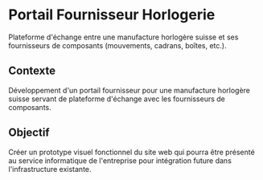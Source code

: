 # Portail Fournisseur Horlogerie

Plateforme d'échange entre une manufacture horlogère suisse et ses fournisseurs de composants (mouvements, cadrans, boîtes, etc.).

## Contexte

Développement d'un portail fournisseur pour une manufacture horlogère suisse servant de plateforme d'échange avec les fournisseurs de composants.

## Objectif

Créer un prototype visuel fonctionnel du site web qui pourra être présenté au service informatique de l'entreprise pour intégration future dans l'infrastructure existante.
